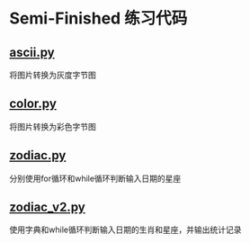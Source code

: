 # Semi-Finished 练习代码
## [ascii.py](/Semi-Finished/ascii.py)
将图片转换为灰度字节图
## [color.py](/Semi-Finished/color.py) 
将图片转换为彩色字节图
## [zodiac.py](/Semi-Finished/zodiac.py) 
分别使用for循环和while循环判断输入日期的星座
## [zodiac_v2.py](/Semi-Finished/zodiac_v2.py)
使用字典和while循环判断输入日期的生肖和星座，并输出统计记录
